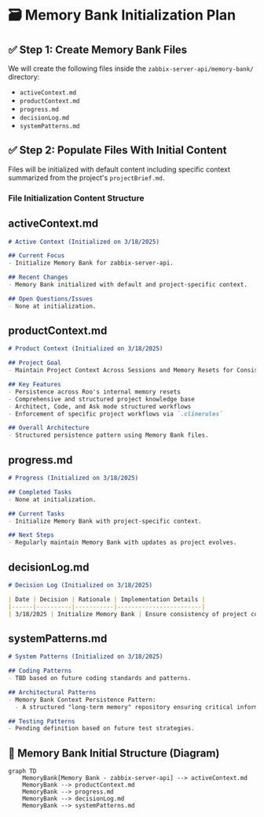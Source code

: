# 🗃️ Memory Bank Initialization Plan

## ✅ Step 1: Create Memory Bank Files
We will create the following files inside the `zabbix-server-api/memory-bank/` directory:
- `activeContext.md`
- `productContext.md`
- `progress.md`
- `decisionLog.md`
- `systemPatterns.md`

## ✅ Step 2: Populate Files With Initial Content
Files will be initialized with default content including specific context summarized from the project's `projectBrief.md`.

### File Initialization Content Structure

## activeContext.md
```markdown
# Active Context (Initialized on 3/18/2025)

## Current Focus
- Initialize Memory Bank for zabbix-server-api.

## Recent Changes
- Memory Bank initialized with default and project-specific context.

## Open Questions/Issues
- None at initialization.
```

## productContext.md
```markdown
# Product Context (Initialized on 3/18/2025)

## Project Goal
- Maintain Project Context Across Sessions and Memory Resets for Consistent AI-Assisted Development.

## Key Features
- Persistence across Roo's internal memory resets
- Comprehensive and structured project knowledge base
- Architect, Code, and Ask mode structured workflows
- Enforcement of specific project workflows via `.clinerules`

## Overall Architecture
- Structured persistence pattern using Memory Bank files.
```

## progress.md
```markdown
# Progress (Initialized on 3/18/2025)

## Completed Tasks
- None at initialization.

## Current Tasks
- Initialize Memory Bank with project-specific context.

## Next Steps
- Regularly maintain Memory Bank with updates as project evolves.
```

## decisionLog.md
```markdown
# Decision Log (Initialized on 3/18/2025)

| Date | Decision | Rationale | Implementation Details |
|------|----------|-----------|------------------------|
| 3/18/2025 | Initialize Memory Bank | Ensure consistency of project context across memory resets | Initial content with context from project brief |
```

## systemPatterns.md
```markdown
# System Patterns (Initialized on 3/18/2025)

## Coding Patterns
- TBD based on future coding standards and patterns.

## Architectural Patterns
- Memory Bank Context Persistence Pattern:
  - A structured "long-term memory" repository ensuring critical information is persistent across sessions and resets.

## Testing Patterns
- Pending definition based on future test strategies.
```

## 📌 Memory Bank Initial Structure (Diagram)
```mermaid
graph TD
    MemoryBank[Memory Bank - zabbix-server-api] --> activeContext.md
    MemoryBank --> productContext.md
    MemoryBank --> progress.md
    MemoryBank --> decisionLog.md
    MemoryBank --> systemPatterns.md